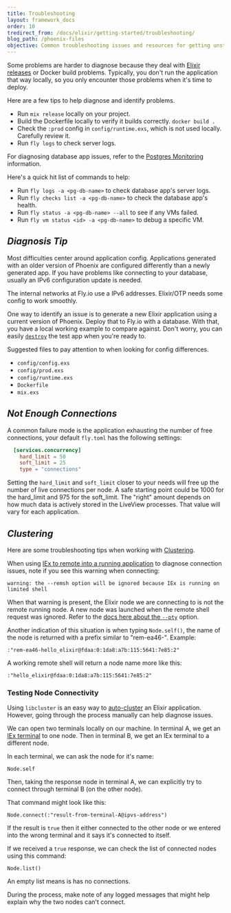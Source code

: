 ```yaml
---
title: Troubleshooting
layout: framework_docs
order: 10
tredirect_from: /docs/elixir/getting-started/troubleshooting/
blog_path: /phoenix-files
objective: Common troubleshooting issues and resources for getting unstuck.
---
```


Some problems are harder to diagnose because they deal with [Elixir releases](https://hexdocs.pm/mix/master/Mix.Tasks.Release.html) or Docker build problems. Typically, you don't run the application that way locally, so you only encounter those problems when it's time to deploy.

Here are a few tips to help diagnose and identify problems.

- Run `mix release` locally on your project.
- Build the Dockerfile locally to verify it builds correctly. `docker build .`
- Check the `:prod` config in `config/runtime.exs`, which is not used locally. Carefully review it.
- Run `fly logs` to check server logs.

For diagnosing database app issues, refer to the [Postgres Monitoring](/docs/reference/postgres/#monitoring) information.

Here's a quick hit list of commands to help:

- Run `fly logs -a <pg-db-name>` to check database app's server logs.
- Run `fly checks list -a <pg-db-name>` to check the database app's health.
- Run `fly status -a <pg-db-name> --all` to see if any VMs failed.
- Run `fly vm status <id> -a <pg-db-name>` to debug a specific VM.

## _Diagnosis Tip_

Most difficulties center around application config. Applications generated with an older version of Phoenix are configured differently than a newly generated app. If you have problems like connecting to your database, usually an IPv6 configuration update is needed.

The internal networks at Fly.io use a IPv6 addresses. Elixir/OTP needs some config to work smoothly.

One way to identify an issue is to generate a new Elixir application using a current version of Phoenix. Deploy that to Fly.io with a database. With that, you have a local working example to compare against. Don't worry, you can easily [`destroy`](/docs/flyctl/destroy/) the test app when you're ready to.

Suggested files to pay attention to when looking for config differences.

- `config/config.exs`
- `config/prod.exs`
- `config/runtime.exs`
- `Dockerfile`
- `mix.exs`


## _Not Enough Connections_

A common failure mode is the application exhausting the number of free connections, your default `fly.toml` has the following settings:
```toml
  [services.concurrency]
    hard_limit = 50
    soft_limit = 25
    type = "connections"
```

Setting the `hard_limit` and `soft_limit` closer to your needs will free up the number of live connections per node. A safe starting point could be 1000 for the hard_limit and 975 for the soft_limit. The "right" amount depends on how much data is actively stored in the LiveView processes. That value will vary for each application.

## _Clustering_

Here are some troubleshooting tips when working with [Clustering](/docs/elixir/the-basics/clustering/).

When using [IEx to remote into a running application](/docs/elixir/the-basics/iex-into-running-app/) to diagnose connection issues, note if you see this warning when connecting:

```
warning: the --remsh option will be ignored because IEx is running on limited shell
```

When that warning is present, the Elixir node we are connecting to is not the remote running node. A new node was launched when the remote shell request was ignored. Refer to the [docs here about the `--pty`](#iex-into-running-app) option.

Another indication of this situation is when typing `Node.self()`, the name of the node is returned with a prefix similar to "rem-ea46-".
Example:

```
:"rem-ea46-hello_elixir@fdaa:0:1da8:a7b:115:5641:7e85:2"
```

A working remote shell will return a node name more like this:
```
:"hello_elixir@fdaa:0:1da8:a7b:115:5641:7e85:2"
```

### Testing Node Connectivity

Using `libcluster` is an easy way to [auto-cluster](#clustering) an Elixir application. However, going through the process manually can help diagnose issues.

We can open two terminals locally on our machine. In terminal A, we get an [IEx terminal](/docs/elixir/the-basics/iex-into-running-app/) to one node. Then in terminal B, we get an IEx terminal to a different node.

In each terminal, we can ask the node for it's name:
```
Node.self
```

Then, taking the response node in terminal A, we can explicitly try to connect through terminal B (on the other node).

That command might look like this:
```
Node.connect(:"result-from-terminal-A@ipvs-address")
```

If the result is `true` then it either connected to the other node or we entered into the wrong terminal and it says it's connected to itself.

If we received a `true` response, we can check the list of connected nodes using this command:
```
Node.list()
```

An empty list means is has no connections.

During the process, make note of any logged messages that might help explain why the two nodes can't connect.
